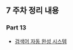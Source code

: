 ## 7 주차 정리 내용

### Part 13

  <ul>
    <li><a href="https://publish.obsidian.md/this-is-spear/%EC%8A%A4%ED%84%B0%EB%94%94+%EC%A0%95%EB%A6%AC/%EC%8B%9C%EC%8A%A4%ED%85%9C+%EC%84%A4%EA%B3%84+%EA%B8%B0%EC%B4%88+%EC%8A%A4%ED%84%B0%EB%94%94/contents/13.+%EA%B2%80%EC%83%89%EC%96%B4+%EC%9E%90%EB%8F%99+%EC%99%84%EC%84%B1+%EC%8B%9C%EC%8A%A4%ED%85%9C">검색어 자동 완성 시스템</a></li>
  </ul>
